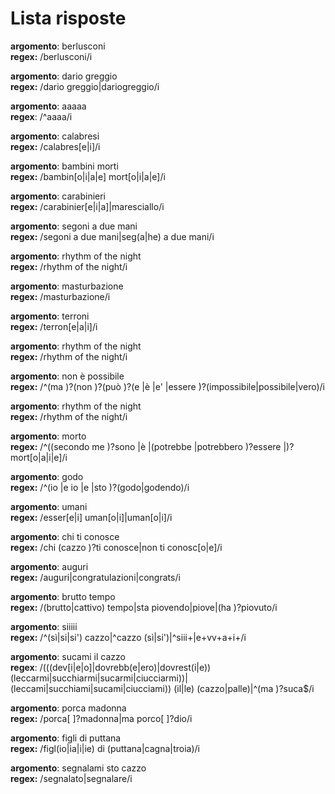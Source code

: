 # Lista risposte

**argomento**: berlusconi  
**regex:** /berlusconi/i

**argomento**: dario greggio  
**regex:** /dario greggio|dariogreggio/i

**argomento**: aaaaa  
**regex**: /^aaaa/i

**argomento**: calabresi  
**regex:** /calabres[e|i]/i

**argomento**: bambini morti  
**regex:** /bambin[o|i|a|e] mort[o|i|a|e]/i

**argomento**: carabinieri  
**regex:** /carabinier[e|i|a]|maresciallo/i

**argomento**: segoni a due mani  
**regex:** /segoni a due mani|seg(a|he) a due mani/i

**argomento**: rhythm of the night  
**regex:** /rhythm of the night/i

**argomento**: masturbazione  
**regex:** /masturbazione/i

**argomento**: terroni  
**regex:** /terron[e|a|i]/i

**argomento**: rhythm of the night  
**regex:** /rhythm of the night/i

**argomento**: non è possibile  
**regex:** /^(ma )?(non )?(può )?(e |è |e' |essere )?(impossibile|possibile|vero)/i

**argomento**: rhythm of the night  
**regex:** /rhythm of the night/i

**argomento**: morto  
**regex:** /^((secondo me )?sono |è |(potrebbe |potrebbero )?essere |)?mort[o|a|i|e]/i

**argomento**: godo  
**regex:** /^(io |e io |e |sto )?(godo|godendo)/i

**argomento**: umani  
**regex:** /esser[e|i] uman[o|i]|uman[o|i]/i

**argomento**: chi ti conosce  
**regex:** /chi (cazzo )?ti conosce|non ti conosc[o|e]/i

**argomento**: auguri  
**regex:** /auguri|congratulazioni|congrats/i


**argomento**: brutto tempo  
**regex:** /(brutto|cattivo) tempo|sta piovendo|piove|(ha )?piovuto/i

**argomento**: siiiii  
**regex:** /^(sì|si|si') cazzo|^cazzo (sì|si')|^siii+|e+vv+a+i+/i

**argomento**: sucami il cazzo  
**regex**: /(((dev[i|e|o]|dovrebb(e|ero)|dovrest(i|e)) (leccarmi|succhiarmi|sucarmi|ciucciarmi))|(leccami|succhiami|sucami|ciucciami)) (il|le) (cazzo|palle)|^(ma )?suca$/i

**argomento**: porca madonna  
**regex:** /porca[ ]?madonna|ma porco[ ]?dio/i

**argomento**: figli di puttana  
**regex:** /figl(io|ia|i|ie) di (puttana|cagna|troia)/i

**argomento**: segnalami sto cazzo  
**regex:** /segnalato|segnalare/i
